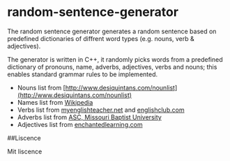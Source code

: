 # random-sentence-generator
The random sentence generator generates a random
sentence based on predefined dictionaries of diffrent word types (e.g. nouns, verb & adjectives).

The generator is written in C++, it randomly picks words
 from a predefined dictionary of pronouns, name, adverbs,
 adjectives, verbs and nouns; this enables standard grammar rules
  to be implemented.

* Nouns list from [http://www.desiquintans.com/nounlist](http://www.desiquintans.com/nounlist)
* Names list from [Wikipedia](https://en.wikipedia.org/wiki/Category:English_names)
* Verbs list from [myenglishteacher.net](http://www.myenglishteacher.net/irregular_verbs.html) and
[englishclub.com](https://www.englishclub.com/vocabulary/regular-verbs-list.htm)
* Adverbs list from [ASC, Missouri Baptist University](https://www.mobap.edu/wp-content/uploads/2013/01/list_of_adverbs.pdf)
* Adjectives list from [enchantedlearning.com](http://www.enchantedlearning.com/wordlist/adjectives.shtml)

##Liscence

Mit liscence

